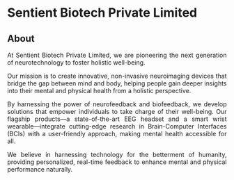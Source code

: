 # Sentient Biotech Private Limited

## About

<div align="justify">

At Sentient Biotech Private Limited, we are pioneering the next generation of neurotechnology to foster holistic well-being. 

Our mission is to create innovative, non-invasive neuroimaging devices that bridge the gap between mind and body, helping people gain deeper insights into their mental and physical health from a holistic perspective.

By harnessing the power of neurofeedback and biofeedback, we develop solutions that empower individuals to take charge of their well-being. Our flagship products—a state-of-the-art EEG headset and a smart wrist wearable—integrate cutting-edge research in Brain-Computer Interfaces (BCIs) with a user-friendly approach, making mental health accessible for all.

We believe in harnessing technology for the betterment of humanity, providing personalized, real-time feedback to enhance mental and physical performance naturally.

</div>
